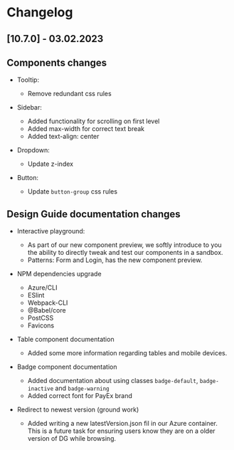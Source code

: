 # Changelog

## [10.7.0] - 03.02.2023

## Components changes
-   Tooltip:
    -   Remove redundant css rules

-   Sidebar:
    -   Added functionality for scrolling on first level
    -   Added max-width for correct text break
    -   Added text-align: center

-   Dropdown:
    -   Update z-index

-   Button:
    -   Update `button-group` css rules

## Design Guide documentation changes
-   Interactive playground:
    -   As part of our new component preview, we softly introduce to you the ability to directly tweak and test our components in a sandbox.
    -   Patterns: Form and Login, has the new component preview.

-   NPM dependencies upgrade
    -   Azure/CLI
    -   ESlint
    -   Webpack-CLI
    -   @Babel/core
    -   PostCSS 
    -   Favicons

-   Table component documentation
    -   Added some more information regarding tables and mobile devices.

-   Badge component documentation
    -   Added documentation about using classes `badge-default`, `badge-inactive` and `badge-warning`
    -   Added correct font for PayEx brand

-   Redirect to newest version (ground work)
    -   Added writing a new latestVersion.json fil in our Azure container. This is a future task for ensuring users know they are on a older version of DG while browsing.

